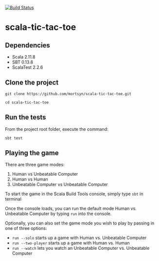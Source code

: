 [![Build Status](https://travis-ci.org/mortsyn/scala-tic-tac-toe.svg?branch=master)](https://travis-ci.org/mortsyn/scala-tic-tac-toe)
# scala-tic-tac-toe

## Dependencies
  * Scala 2.11.8
  * SBT 0.13.8
  * ScalaTest 2.2.6

## Clone the project
`git clone https://github.com/mortsyn/scala-tic-tac-toe.git`

`cd scala-tic-tac-toe`

## Run the tests
From the project root folder, execute the command: 

`sbt test`

## Playing the game

There are three game modes:
1. Human vs Unbeatable Computer
2. Human vs Human
3. Unbeatable Computer vs Unbeatable Computer

To start the game in the Scala Build Tools console, simply type `sbt` in terminal

Once the console loads, you can run the default mode Human vs. Unbeatable Computer by typing `run` into the console.

Optionally, you can also set the game mode you wish to play by passing in one of three options:

* `run --solo` starts up a game with Human vs. Unbeatable Computer
* `run --two-player` starts up a game with Human vs. Human
* `run --watch` lets you watch an Unbeatable Computer vs. Unbeatable Computer
